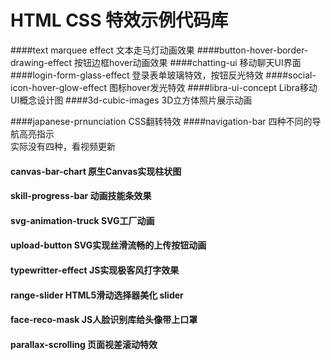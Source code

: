 # HTML CSS 特效示例代码库

####text marquee effect    文本走马灯动画效果
####button-hover-border-drawing-effect    按钮边框hover动画效果
####chatting-ui   移动聊天UI界面
####login-form-glass-effect  登录表单玻璃特效，按钮反光特效 
####social-icon-hover-glow-effect  图标hover发光特效 
####libra-ui-concept   Libra移动UI概念设计图
 ####3d-cubic-images    3D立方体照片展示动画

####japanese-prnunciation  CSS翻转特效
 ####navigation-bar  四种不同的导航高亮指示 <br/>
实际没有四种，看视频更新
#### canvas-bar-chart    原生Canvas实现柱状图
#### skill-progress-bar    动画技能条效果
#### svg-animation-truck   SVG工厂动画 
#### upload-button   SVG实现丝滑流畅的上传按钮动画 
#### typewritter-effect   JS实现极客风打字效果 
#### range-slider  HTML5滑动选择器美化 slider 
#### face-reco-mask  JS人脸识别库给头像带上口罩 
#### parallax-scrolling  页面视差滚动特效 

